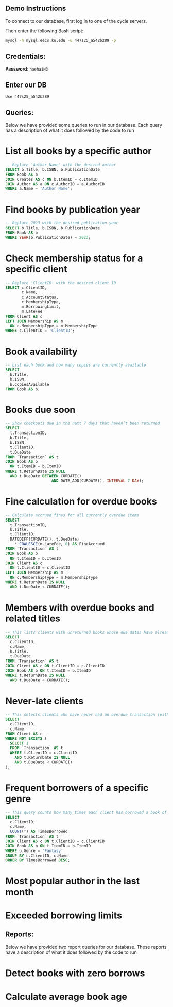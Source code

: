 ## Demo Instructions

To connect to our database, first log in to one of the cycle servers.

Then enter the following Bash script:

```bash
mysql -h mysql.eecs.ku.edu -u 447s25_a542b289 -p
```

## Credentials:

**Password**: `haehaiN3`

## Enter our DB

`Use 447s25_a542b289`

## Queries:

Below we have provided some queries to run in our database. Each query has a description of what it does followed by the code to run

<!-- Aiden -->

# List all books by a specific author
```SQL
-- Replace 'Author Name' with the desired author
SELECT b.Title, b.ISBN, b.PublicationDate
FROM Book AS b
JOIN Creates AS c ON b.ItemID = c.ItemID
JOIN Author AS a ON c.AuthorID = a.AuthorID
WHERE a.Name = 'Author Name';
```

# Find books by publication year
```SQL
-- Replace 2023 with the desired publication year
SELECT b.Title, b.ISBN, b.PublicationDate
FROM Book AS b
WHERE YEAR(b.PublicationDate) = 2023;
```

# Check membership status for a specific client
```SQL
-- Replace 'ClientID' with the desired client ID
SELECT c.ClientID,
       c.Name,
       c.AccountStatus,
       c.MembershipType,
       m.BorrowingLimit,
       m.LateFee
FROM Client AS c
LEFT JOIN Membership AS m
  ON c.MembershipType = m.MembershipType
WHERE c.ClientID = 'ClientID';
```

<!-- Daniel -->

# Book availability
```SQL
-- List each book and how many copies are currently available
SELECT 
  b.Title,
  b.ISBN,
  b.CopiesAvailable
FROM Book AS b;
```

# Books due soon
```SQL
-- Show checkouts due in the next 7 days that haven’t been returned
SELECT 
  t.TransactionID,
  b.Title,
  b.ISBN,
  t.ClientID,
  t.DueDate
FROM `Transaction` AS t
JOIN Book AS b
  ON t.ItemID = b.ItemID
WHERE t.ReturnDate IS NULL
  AND t.DueDate BETWEEN CURDATE() 
                    AND DATE_ADD(CURDATE(), INTERVAL 7 DAY);
```

# Fine calculation for overdue books
```SQL
-- Calculate accrued fines for all currently overdue items
SELECT 
  t.TransactionID,
  b.Title,
  t.ClientID,
  DATEDIFF(CURDATE(), t.DueDate)
    * COALESCE(m.LateFee, 0) AS FineAccrued
FROM `Transaction` AS t
JOIN Book AS b
  ON t.ItemID = b.ItemID
JOIN Client AS c
  ON t.ClientID = c.ClientID
LEFT JOIN Membership AS m
  ON c.MembershipType = m.MembershipType
WHERE t.ReturnDate IS NULL
  AND t.DueDate < CURDATE();
```

<!-- Jack -->

# Members with overdue books and related titles
```SQL
-- This lists clients with unreturned books whose due dates have already passed, including the book titles and due dates.
SELECT 
  c.ClientID,
  c.Name,
  b.Title,
  t.DueDate
FROM `Transaction` AS t
JOIN Client AS c ON t.ClientID = c.ClientID
JOIN Book AS b ON t.ItemID = b.ItemID
WHERE t.ReturnDate IS NULL
  AND t.DueDate < CURDATE();
```


# Never-late clients
```SQL
-- This selects clients who have never had an overdue transaction (either currently overdue or at the time of return, depending on how you'd track late returns).
SELECT 
  c.ClientID,
  c.Name
FROM Client AS c
WHERE NOT EXISTS (
  SELECT 1
  FROM `Transaction` AS t
  WHERE t.ClientID = c.ClientID
    AND t.ReturnDate IS NULL
    AND t.DueDate < CURDATE()
);
```

# Frequent borrowers of a specific genre
```SQL
-- This query counts how many times each client has borrowed a book of a specific genre. You can change 'Fantasy' to any genre you want to analyze.
SELECT 
  c.ClientID,
  c.Name,
  COUNT(*) AS TimesBorrowed
FROM `Transaction` AS t
JOIN Client AS c ON t.ClientID = c.ClientID
JOIN Book AS b ON t.ItemID = b.ItemID
WHERE b.Genre = 'Fantasy'
GROUP BY c.ClientID, c.Name
ORDER BY TimesBorrowed DESC;
```

<!-- Liam -->

# Most popular author in the last month

# Exceeded borrowing limits


<!--
Jorge
Sam

More report ideas are in canvas -> databases -> files -> project

-->
## Reports:

Below we have provided two report queries for our database. These reports have a description of what it does followed by the code to run

# Detect books with zero borrows

# Calculate average book age

